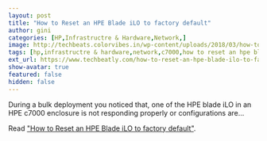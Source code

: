 ```yaml
---
layout: post
title: "How to Reset an HPE Blade iLO to factory default"
author: gini
categories: [HP,Infrastructre & Hardware,Network,]
image: http://techbeats.colorvibes.in/wp-content/uploads/2018/03/how-to-reset-an-hpe-blade-ilo-to-factory-default-1.png
tags: [hp,infrastructre & hardware,network,c7000,how to reset an hpe blade ilo to factory default,hp hardware,hpe blade,]
ext_url: https://www.techbeatly.com/how-to-reset-an-hpe-blade-ilo-to-factory-default/
show-avatar: true
featured: false
hidden: false
---
```


During a bulk deployment you noticed that, one of the HPE blade iLO in an HPE c7000 enclosure is not responding properly or configurations are...

Read ["How to Reset an HPE Blade iLO to factory default"](https://www.techbeatly.com/how-to-reset-an-hpe-blade-ilo-to-factory-default/).